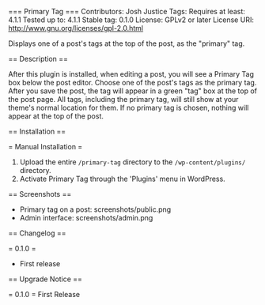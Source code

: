 === Primary Tag ===
Contributors:      Josh Justice
Tags: 
Requires at least: 4.1.1
Tested up to:      4.1.1
Stable tag:        0.1.0
License:           GPLv2 or later
License URI:       http://www.gnu.org/licenses/gpl-2.0.html

Displays one of a post's tags at the top of the post, as the "primary" tag.

== Description ==

After this plugin is installed, when editing a post, you will see a Primary Tag box below the post editor. Choose one of the post's tags as the primary tag. After you save the post, the tag will appear in a green "tag" box at the top of the post page. All tags, including the primary tag, will still show at your theme's normal location for them. If no primary tag is chosen, nothing will appear at the top of the post.

== Installation ==

= Manual Installation =

1. Upload the entire `/primary-tag` directory to the `/wp-content/plugins/` directory.
2. Activate Primary Tag through the 'Plugins' menu in WordPress.

== Screenshots ==

- Primary tag on a post: screenshots/public.png
- Admin interface: screenshots/admin.png

== Changelog ==

= 0.1.0 =
* First release

== Upgrade Notice ==

= 0.1.0 =
First Release
